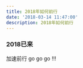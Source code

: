 ```yaml
---
title: 2018年如何前行
date: '2018-03-14 11:47:00'
description: 2018年如何前行
---
```


### 2018已来 ###
加速前行 go go go !!!
